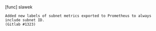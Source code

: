 [func] slawek

    Added new labels of subnet metrics exported to Prometheus to always
    include subnet ID.
    (Gitlab #1323)
